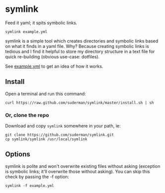 symlink
=======

Feed it yaml; it spits symbolic links.  

`symlink example.yml`  

symlink is a simple tool which creates directories and symbolic links based on what it finds in a yaml file. Why? Because creating symbolic links is tedious and I find it helpful to store my directory structure in a text file for quick re-building (obvious use-case: dotfiles).  

See 
[example.yml](https://github.com/suderman/symlink/blob/master/example.yml) to get an idea of how it works.  

Install
-------
Open a terminal and run this command:  

`curl https://raw.github.com/suderman/symlink/master/install.sh | sh`  

### Or, clone the repo
Download and copy `symlink` somewhere in your path, ie: 

`git clone https://github.com/suderman/symlink.git`  
`cp symlink/symlink /usr/local/symlink`  

Options
-------
symlink is polite and won't overwrite existing files without
asking (exception is symbolic links; it'll overwrite those without
asking). You can skip this check by passing the -f option:  

`symlink -f example.yml`  
